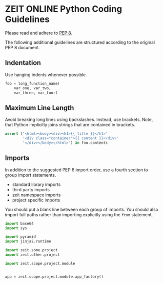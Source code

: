 # ZEIT ONLINE Python Coding Guidelines

Please read and adhere to [PEP 8](http://legacy.python.org/dev/peps/pep-0008/).

The following additional guidelines are structured according to the original
PEP 8 document.

## Indentation

Use hanging indents whenever possible.

```Python
foo = long_function_name(
    var_one, var_two,
    var_three, var_four)
```

## Maximum Line Length

Avoid breaking long lines using backslashes. Instead, use brackets.
Note, that Python implicitly joins strings that are contained in brackets.

```Python
assert ('<html><body><div><h1>{{ title }}</h1>'
        '<div class="container">{{ content }}</div>'
        '</div></body></html>') in foo.contents
```

## Imports

In addition to the suggested PEP 8 import order, use a fourth section to group
import statements.

* standard library imports
* third party imports
* zeit namespace imports
* project specific imports

You should put a blank line between each group of imports. You should also
import full paths rather than importing explicitly using the `from` statement.

```Python
import base64
import sys

import pyramid
import jinja2.runtime

import zeit.some.project
import zeit.other.project

import zeit.scope.project.module


app = zeit.scope.project.module.app_factory()
```
